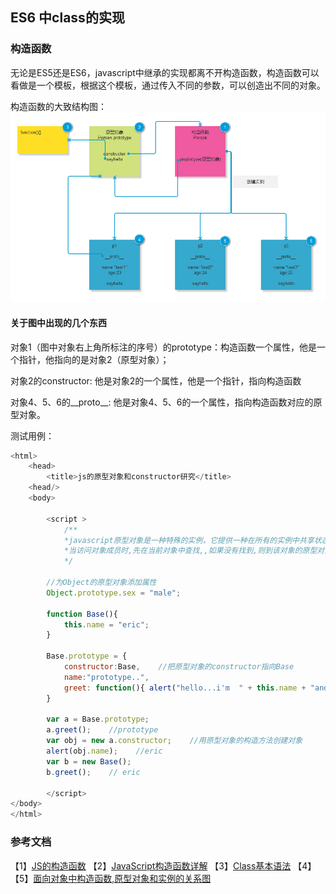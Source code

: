 ## ES6 中class的实现

### 构造函数

无论是ES5还是ES6，javascript中继承的实现都离不开构造函数，构造函数可以看做是一个模板，根据这个模板，通过传入不同的参数，可以创造出不同的对象。

构造函数的大致结构图：
![](/img/class/construct.png)

#### 关于图中出现的几个东西

对象1（图中对象右上角所标注的序号）的prototype：构造函数一个属性，他是一个指针，他指向的是对象2（原型对象）；

对象2的constructor: 他是对象2的一个属性，他是一个指针，指向构造函数

对象4、5、6的__proto__: 他是对象4、5、6的一个属性，指向构造函数对应的原型对象。

测试用例：

```javascript
<html>
    <head>
        <title>js的原型对象和constructor研究</title>    
    <head/>
    <body>
    
        <script >
            /**
            *javascript原型对象是一种特殊的实例，它提供一种在所有的实例中共享状态的机制
            *当访问对象成员时,先在当前对象中查找,,如果没有找到,则到该对象的原型对象中进行查找,,,一直到Object
            */
        
        //为Object的原型对象添加属性
        Object.prototype.sex = "male";
        
        function Base(){
            this.name = "eric";
        }
        
        Base.prototype = {
            constructor:Base,    //把原型对象的constructor指向Base
            name:"prototype..",
            greet: function(){ alert("hello...i'm  " + this.name + "and i m " + this.sex)}    //此处的sex继承自Object
        }
            
        var a = Base.prototype;
        a.greet();    //prototype
        var obj = new a.constructor;    //用原型对象的构造方法创建对象
        alert(obj.name);    //eric
        var b = new Base();
        b.greet();    // eric    
    
        </script>
</body>
</html>
```


### 参考文档

【1】[JS的构造函数](http://www.cnblogs.com/jikey/archive/2011/05/13/2045005.html)
【2】[JavaScript构造函数详解](http://www.jb51.net/article/77039.htm)
【3】[Class基本语法](http://es6.ruanyifeng.com/#docs/class)
【4】[]()
【5】[面向对象中构造函数,原型对象和实例的关系图](http://www.cnblogs.com/yuluo2016/p/5894698.html)<br/>